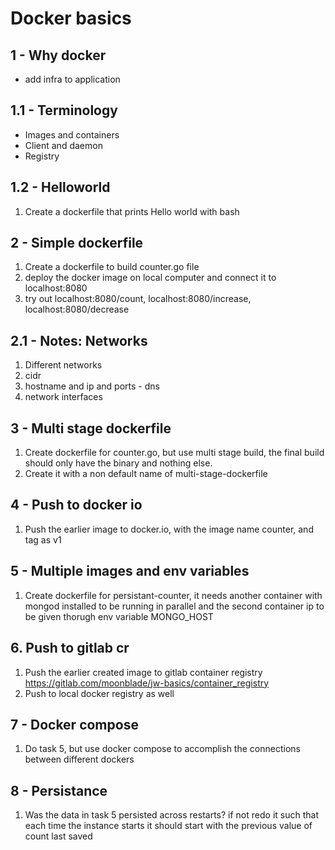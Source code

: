 # Docker basics


## 1 - Why docker 

- add infra to application

## 1.1 - Terminology

- Images and containers
- Client and daemon
- Registry

## 1.2 - Helloworld

1. Create a dockerfile that prints Hello world with bash

## 2 - Simple dockerfile

1. Create a dockerfile to build counter.go file
2. deploy the docker image on local computer and connect it to localhost:8080
3. try out localhost:8080/count, localhost:8080/increase, localhost:8080/decrease

## 2.1 - Notes: Networks

1. Different networks
2. cidr
3. hostname and ip and ports - dns
4. network interfaces

## 3 - Multi stage dockerfile

1. Create dockerfile for counter.go, but use multi stage build, the final build should only have the binary and nothing else.
2. Create it with a non default name of multi-stage-dockerfile

## 4 - Push to docker io

1. Push the earlier image to docker.io, with the image name counter, and tag as v1

## 5 - Multiple images and env variables

1. Create dockerfile for persistant-counter, it needs another container with mongod installed to be running in parallel and the second container ip to be given thorugh env variable MONGO_HOST

## 6. Push to gitlab cr
1. Push the earlier created image to gitlab container registry https://gitlab.com/moonblade/jw-basics/container_registry
2. Push to local docker registry as well

## 7 - Docker compose

1. Do task 5, but use docker compose to accomplish the connections between different dockers

## 8 - Persistance

1. Was the data in task 5 persisted across restarts? if not redo it such that each time the instance starts it should start with the previous value of count last saved 

